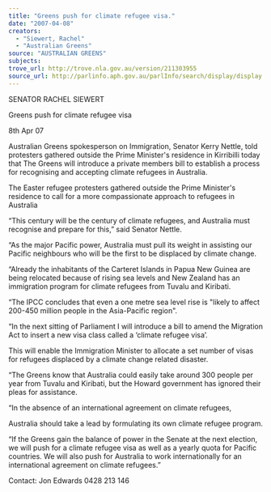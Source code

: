 ```yaml
---
title: "Greens push for climate refugee visa."
date: "2007-04-08"
creators:
  - "Siewert, Rachel"
  - "Australian Greens"
source: "AUSTRALIAN GREENS"
subjects:
trove_url: http://trove.nla.gov.au/version/211303955
source_url: http://parlinfo.aph.gov.au/parlInfo/search/display/display.w3p;query=Id%3A%22media/pressrel/SVQM6%22
---
```


 SENATOR RACHEL SIEWERT 

 

 

 Greens push for climate refugee visa 

 8th Apr 07 

 Australian Greens spokesperson on Immigration, Senator Kerry  Nettle, told   protesters gathered outside the Prime Minister's  residence in Kirribilli today that The Greens will introduce a private  members bill to establish a process for recognising and accepting  climate refugees in Australia.   

 The Easter refugee protesters gathered outside the Prime Minister's  residence to call for a more compassionate approach to refugees in  Australia   

 “This century will be the century of climate refugees, and Australia  must recognise and prepare for this,” said Senator Nettle.   

 “As the major Pacific power, Australia must pull its weight in  assisting our Pacific neighbours who will be the first to be displaced  by climate change.   

 “Already the inhabitants of the Carteret Islands in Papua New  Guinea are being relocated because of rising sea levels and New  Zealand has an immigration program for climate refugees from  Tuvalu and Kiribati.   

 “The IPCC concludes that even a one metre sea level rise is "likely  to affect 200-450 million people in the Asia-Pacific region".   

 “In the next sitting of Parliament I will introduce a bill to amend the  Migration Act to insert a new visa class called a ‘climate refugee  visa’.     

 This will enable the Immigration Minister to allocate a set number of  visas for refugees displaced by a climate change related disaster.     

 “The Greens know that Australia could easily take around 300  people per year from Tuvalu and Kiribati, but the Howard  government has ignored their pleas for assistance.   

 “In the absence of an international agreement on climate refugees, 

 Australia should take a lead by formulating its own climate refugee  program.   

 “If the Greens gain the balance of power in the Senate at the next  election, we will push for a climate refugee visa as well as a yearly  quota for Pacific countries.  We will also push for Australia to work  internationally for an international agreement on climate refugees.”   

 Contact: Jon Edwards  0428 213 146 

 

